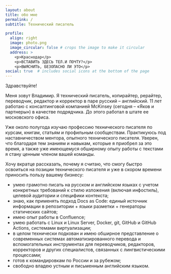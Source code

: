 ```yaml
---
layout: about
title: обо мне
permalink: /
subtitle: Технический писатель

profile:
  align: right
  image: photo.png
  image_circular: false # crops the image to make it circular
  address: >
    <p>Краснодар</p>
    <p>ВСТАВИТЬ ЗДЕСЬ ТЕЛ.И ПОЧТУ?</p>
    <p>ВЫЯСНИТЬ, БЕЗОПАСНО ЛИ ЭТО</p>
social: true  # includes social icons at the bottom of the page
---
```


Здравствуйте!

Меня зовут Владимир. Я технический писатель, копирайтер, рерайтер, переводчик, редактор и корректор в паре русский – английский. 11 лет работаю с консалтинговой компанией McKinsey (сегодня – «Яков и партнеры») в качестве подрядчика. До этого работал в штате ее московского офиса.

Уже около полугода изучаю профессию технического писателя по курсам, книгам, статьям и профильным сообществам. Практикуюсь под наставничеством ментора, опытного технического писателя. Уверен, что благодаря тем знаниям и навыкам, которые я приобрел за это время, а также уже имеющемуся обширному опыту работы с текстами я стану ценным членом вашей команды.

Хочу вкратце рассказать, почему я считаю, что смогу быстро освоиться на позиции технического писателя и уже в скором времени приносить пользу вашему бизнесу:

* умею грамотно писать на русском и английском языках с учетом конкретных требований к стилю изложения (включая инфостиль), целевой аудитории и специфики контекста;
* знаю, как применять подход Docs as Code: единый источник информации в репозитории + языки разметки + генераторы статических сайтов;
* имею опыт работы в Confluence;
* умею работать с Linux и Linux Server, Docker, git, GitHub и GitHub Actions, системами виртуализации;
* в целом технически подкован и имею обширное представление о современных системах автоматизированного перевода и вспомогательных инструментах для переводчиков, редакторов, корректоров и других специалистов, связанных с лингвистическими процессами;
* готов к командировкам по России и за рубежом;
* свободно владею устным и письменным английским языком.